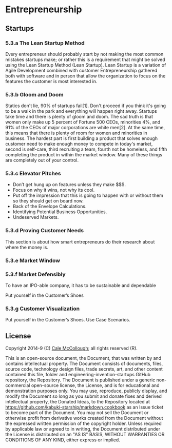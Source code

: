 # Entrepreneurship

## Startups

### 5.3.a The Lean Startup Method

Every entrepreneur should probably start by not making the most common mistakes startups make; or rather this is a requirement that might be solved using the Lean Startup Method (Lean Startup). Lean Startup is a variation of Agile Development combined with customer Entrepreneurship gathered both with software and in person that allow the organization to focus on the features the customer is most interested in.

### 5.3.b Gloom and Doom

Statics don't lie, 90% of startups fail[1]. Don't proceed if you think it's going to be a walk in the park and everything will happen right away. Startups take time and there is plenty of gloom and doom. The sad truth is that women only make up 5 percent of Fortune 500 CEOs, minorities 4%, and 91% of the CEOs of major corporations are white men[2]. At the same time, this means that there is plenty of room for women and minorities in business. The hardest part is first building a product that solves enough customer need to make enough money to compete in today's market, second is self-care, third recruiting a team, fourth not be homeless, and fifth completing the product in within the market window. Many of these things are completely out of your control.

### 5.3.c Elevator Pitches

* Don’t get hung up on features unless they make $$$.
* Focus on why it wins, not why its cool.
* Put off the impression that this is going to happen with or without them so they should get on board now.
* Back of the Envelope Calculations.
* Identifying Potential Business Opportunities.
* Undeserved Markets.

### 5.3.d Proving Customer Needs

This section is about how smart entrepreneurs do their research about where the money is.

### 5.3.e Market Window

### 5.3.f Market Defensibly

To have an IPO-able company, it has to be sustainable and dependable

Put yourself in the Customer’s Shoes

### 5.3.g Customer Visualization

Put yourself in the Customer’s Shoes. Use Case Scenarios.

## License

Copyright 2014-9 (C) [Cale McCollough](https://calemccollough.github.io); all rights reserved (R).

This is an open-source document, the Document, that was written by and contains intellectual property. The Document consists of documents, files, source code, technology design files, trade secrets, art, and other content contained this file, folder and engineering-invention-startups GitHub repository, the Repository. The Document is published under a generic non-commercial open-source license, the License, and is for educational and demonstration purposes only. You may use, reproduce, publicly display, and modify the Document so long as you submit and donate fixes and derived intellectual property, the Donated Ideas, to the Repository located at <https://github.com/kabuki-starship/markdown.cookbook> as an Issue ticket to become part of the Document. You may not sell the Document or otherwise profit from derivative works created from the Document without the expressed written permission of the copyright holder. Unless required by applicable law or agreed to in writing, the Document distributed under the License is distributed on an "AS IS" BASIS, WITHOUT WARRANTIES OR CONDITIONS OF ANY KIND, either express or implied.
